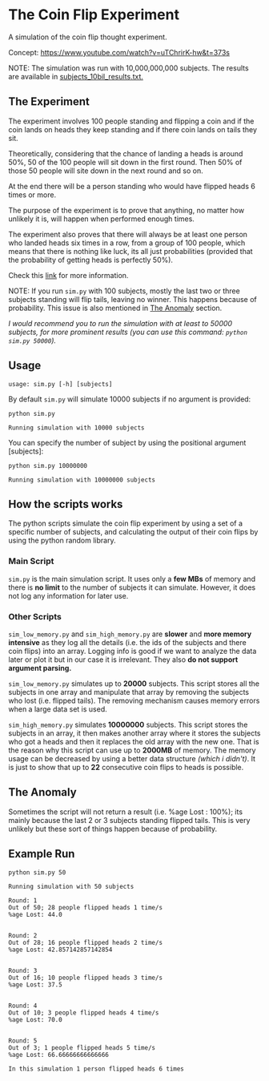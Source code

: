 # The Coin Flip Experiment

A simulation of the coin flip thought experiment.

Concept: <https://www.youtube.com/watch?v=uTChrirK-hw&t=373s>

NOTE: The simulation was run with 10,000,000,000 subjects. The results are available in [subjects_10bil_results.txt.](/subjects_10bil_results.txt)

## The Experiment

The experiment involves 100 people standing and flipping a coin and if the coin lands on heads they keep standing and if there coin lands on tails they sit.

Theoretically, considering that the chance of landing a heads is around 50%, 50 of the 100 people will sit down in the first round. Then 50% of those 50 people will site down in the next round and so on.

At the end there will be a person standing who would have flipped heads 6 times or more.

The purpose of the experiment is to prove that anything, no matter how unlikely it is, will happen when performed enough times.

The experiment also proves that there will always be at least one person who landed heads six times in a row, from a group of 100 people, which means that there is nothing like luck, its all just probabilities (provided that the probability of getting heads is perfectly 50%).

Check this [link](https://www.youtube.com/watch?v=uTChrirK-hw&t=373s) for more information.

NOTE: If you run `sim.py` with 100 subjects, mostly the last two or three subjects standing will flip tails, leaving no winner. This happens because of probability. This issue is also mentioned in [The Anomaly](#the-anomaly) section.

_I would recommend you to run the simulation with at least to 50000 subjects, for more prominent results (you can use this command: `python sim.py 50000`)._

## Usage

```code
usage: sim.py [-h] [subjects]
```

By default `sim.py` will simulate 10000 subjects if no argument is provided:

```code
python sim.py

Running simulation with 10000 subjects
```

You can specify the number of subject by using the positional argument [subjects]:

```code
python sim.py 10000000

Running simulation with 10000000 subjects
```

## How the scripts works

The python scripts simulate the coin flip experiment by using a set of a specific number of subjects, and calculating the output of their coin flips by using the python random library.

### Main Script

`sim.py` is the main simulation script. It uses only a **few MBs** of memory and there is **no limit** to the number of subjects it can simulate. However, it does not log any information for later use.

### Other Scripts

`sim_low_memory.py` and `sim_high_memory.py` are **slower** and **more memory intensive** as they log all the details (i.e. the ids of the subjects and there coin flips) into an array. Logging info is good if we want to analyze the data later or plot it but in our case it is irrelevant. They also **do not support argument parsing.**

`sim_low_memory.py` simulates up to **20000** subjects. This script stores all the subjects in one array and manipulate that array by removing the subjects who lost (i.e. flipped tails). The removing mechanism causes memory errors when a large data set is used.

`sim_high_memory.py` simulates **10000000** subjects. This script stores the subjects in an array, it then makes another array where it stores the subjects who got a heads and then it replaces the old array with the new one. That is the reason why this script can use up to **2000MB** of memory. The memory usage can be decreased by using a better data structure _(which i didn't)_. It is just to show that up to **22** consecutive coin flips to heads is possible.

## The Anomaly

Sometimes the script will not return a result (i.e. %age Lost : 100%); its mainly because the last 2 or 3 subjects standing flipped tails. This is very unlikely but these sort of things happen because of probability.

## Example Run

```code
python sim.py 50

Running simulation with 50 subjects

Round: 1
Out of 50; 28 people flipped heads 1 time/s
%age Lost: 44.0


Round: 2
Out of 28; 16 people flipped heads 2 time/s
%age Lost: 42.857142857142854


Round: 3
Out of 16; 10 people flipped heads 3 time/s
%age Lost: 37.5


Round: 4
Out of 10; 3 people flipped heads 4 time/s
%age Lost: 70.0


Round: 5
Out of 3; 1 people flipped heads 5 time/s
%age Lost: 66.66666666666666

In this simulation 1 person flipped heads 6 times
```
